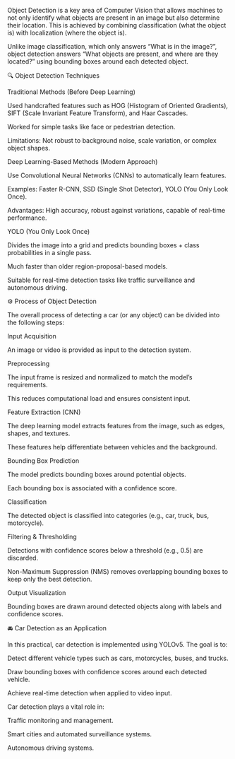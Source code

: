 Object Detection is a key area of Computer Vision that allows machines to not only identify what objects are present in an image but also determine their location. This is achieved by combining classification (what the object is) with localization (where the object is).

Unlike image classification, which only answers “What is in the image?”, object detection answers “What objects are present, and where are they located?” using bounding boxes around each detected object.

🔍 Object Detection Techniques

Traditional Methods (Before Deep Learning)

Used handcrafted features such as HOG (Histogram of Oriented Gradients), SIFT (Scale Invariant Feature Transform), and Haar Cascades.

Worked for simple tasks like face or pedestrian detection.

Limitations: Not robust to background noise, scale variation, or complex object shapes.

Deep Learning-Based Methods (Modern Approach)

Use Convolutional Neural Networks (CNNs) to automatically learn features.

Examples: Faster R-CNN, SSD (Single Shot Detector), YOLO (You Only Look Once).

Advantages: High accuracy, robust against variations, capable of real-time performance.

YOLO (You Only Look Once)

Divides the image into a grid and predicts bounding boxes + class probabilities in a single pass.

Much faster than older region-proposal-based models.

Suitable for real-time detection tasks like traffic surveillance and autonomous driving.

⚙️ Process of Object Detection

The overall process of detecting a car (or any object) can be divided into the following steps:

Input Acquisition

An image or video is provided as input to the detection system.

Preprocessing

The input frame is resized and normalized to match the model’s requirements.

This reduces computational load and ensures consistent input.

Feature Extraction (CNN)

The deep learning model extracts features from the image, such as edges, shapes, and textures.

These features help differentiate between vehicles and the background.

Bounding Box Prediction

The model predicts bounding boxes around potential objects.

Each bounding box is associated with a confidence score.

Classification

The detected object is classified into categories (e.g., car, truck, bus, motorcycle).

Filtering & Thresholding

Detections with confidence scores below a threshold (e.g., 0.5) are discarded.

Non-Maximum Suppression (NMS) removes overlapping bounding boxes to keep only the best detection.

Output Visualization

Bounding boxes are drawn around detected objects along with labels and confidence scores.

🚘 Car Detection as an Application

In this practical, car detection is implemented using YOLOv5. The goal is to:

Detect different vehicle types such as cars, motorcycles, buses, and trucks.

Draw bounding boxes with confidence scores around each detected vehicle.

Achieve real-time detection when applied to video input.

Car detection plays a vital role in:

Traffic monitoring and management.

Smart cities and automated surveillance systems.

Autonomous driving systems.

